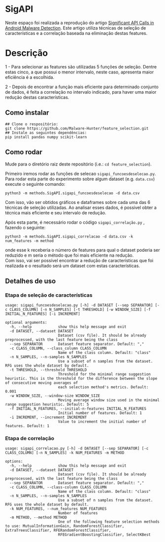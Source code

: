 # SigAPI

Neste espaço foi realizada a reprodução do artigo [Significant API Calls in Android Malware Detection](https://ksiresearch.org/seke/seke20paper/paper143.pdf).
Este artigo utiliza técnicas de seleção de características e a correlação baseada na eliminação destas features.

# Descrição
1 - Para selecionar as features são utilizadas 5 funções de seleção. Dentre estas cinco, a que possui o menor intervalo, neste caso, apresenta maior eficiência é a escolhida.

2 - Depois de encontrar a função mais eficiente para determinado conjunto de dados, é feita a correlação no intervalo indicado, para haver uma maior redução destas características.

## Como instalar

```
## Clone o respositório:
git clone https://github.com/Malware-Hunter/feature_selection.git
## Instale as seguintes dependências:
pip install pandas numpy scikit-learn
```

## Como rodar

Mude para o diretório raiz deste repositório (i.e.: `cd feature_selection`).

Primeiro iremos rodar as funções de selecao `sigapi_funcoesdeselecao.py`. 
Para rodar esta parte do experimento sobre algum dataset (e.g. `data.csv`) execute o seguinte comando:

```
python3 -m methods.SigAPI.sigapi_funcoesdeselecao -d data.csv
``` 
         
Com isso, vão ser obtidos gráficos e dataframes sobre cada uma das 6 técnicas de seleção utilizadas.
Ao analisar esses dados, é possivel obter a técnica mais eficiente e seu intervalo de redução.

Após esta parte, é necessário rodar o código `sigapi_correlação.py` , fazendo o seguinte:

```
python3 -m methods.SigAPI.sigapi_correlacao -d data.csv -k num_features -m method
``` 
onde esse k receberia o número de features para qual o dataset poderia ser reduzido e m seria o método que foi mais eficiente na redução.           
Com isso, vai ser possível encontrar a redução de características que foi realizada e o resultado será um dataset com estas características.
  
## Detalhes de uso
### Etapa de seleção de características
```
usage: sigapi_funcoesdeselecao.py [-h] -d DATASET [--sep SEPARATOR] [-c CLASS_COLUMN] [-n N_SAMPLES] [-t THRESHOLD] [-w WINDOW_SIZE] [-f INITIAL_N_FEATURES] [-i INCREMENT]

optional arguments:
  -h, --help            show this help message and exit
  -d DATASET, --dataset DATASET
                        Dataset (csv file). It should be already preprocessed, with the last feature being the class
  --sep SEPARATOR       Dataset feature separator. Default: ","
  -c CLASS_COLUMN, --class_column CLASS_COLUMN
                        Name of the class column. Default: "class"
  -n N_SAMPLES, --n-samples N_SAMPLES
                        Use a subset of n samples from the dataset. RFG uses the whole dataset by default.
  -t THRESHOLD, --threshold THRESHOLD
                        Threshold for the minimal range suggestion heuristic. This is the threshold for the difference between the slope of consecutive moving averages of
                        each selection method's metrics. Default: 0.001
  -w WINDOW_SIZE, --window-size WINDOW_SIZE
                        Moving average window size used in the minimal range suggestion heuristic. Default: 5
  -f INITIAL_N_FEATURES, --initial-n-features INITIAL_N_FEATURES
                        Initial number of features. Default: 1
  -i INCREMENT, --increment INCREMENT
                        Value to increment the initial number of features. Default: 1
```
### Etapa de correlação

```
usage: sigapi_correlacao.py [-h] -d DATASET [--sep SEPARATOR] [-c CLASS_COLUMN] [-n N_SAMPLES] -k NUM_FEATURES -m METHOD

options:
  -h, --help            show this help message and exit
  -d DATASET, --dataset DATASET
                        Dataset (csv file). It should be already preprocessed, with the last feature being the class
  --sep SEPARATOR       Dataset feature separator. Default: ","
  -c CLASS_COLUMN, --class-column CLASS_COLUMN
                        Name of the class column. Default: "class"
  -n N_SAMPLES, --n-samples N_SAMPLES
                        Use a subset of n samples from the dataset. RFG uses the whole dataset by default.
  -k NUM_FEATURES, --num_features NUM_FEATURES
                        Number of features
  -m METHOD, --method METHOD
                        One of the following feature selection methods to use: MutualInformationGain, RandomForestClassifier, ExtraTreesClassifier, RFERandomForestClassifier,
                        RFEGradientBoostingClassifier, SelectKBest
```
